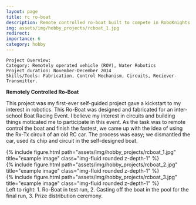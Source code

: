 ```yaml
---
layout: page
title: rc ro-boat
description: Remote controlled ro-boat built to compete in RoboKnights Championship in the Fastest River Boat Category.
img: assets/img/hobby_projects/rcboat_1.jpg
redirect:
importance: 6
category: hobby
---
```


    Project Overview:
    Category: Remotely operated vehicle (ROV), Water Robotics
    Project duration: November-December 2014
    Skills/Tools: Fabrication, Control Mechanism, Circuits, Reciever-Transmitter.

**Remotely Controlled Ro-Boat**

This project was my first-ever self-guided project gave a kickstart to my interest in robotics. This Ro-Boat was designed and fabricated for an inter-school Boat Racing Event. I believe my interest in circuits and building things moticated me to participate in this event. As the task was to remote control the boat and finish the fastest, we came up with the idea of using the Rx-Tx circuit of an old RC car. The process was easy; we dismantled the car, used its chip and circuit in the self-designed boat.

<div class="row">
    <div class="col-sm mt-3 mt-md-0">
        {% include figure.html path="assets/img/hobby_projects/rcboat_1.jpg" title="example image" class="img-fluid rounded z-depth-1" %}
    </div>
    <div class="col-sm mt-3 mt-md-0">
        {% include figure.html path="assets/img/hobby_projects/rcboat_2.jpg" title="example image" class="img-fluid rounded z-depth-1" %}
    </div>
    <div class="col-sm mt-3 mt-md-0">
        {% include figure.html path="assets/img/hobby_projects/rcboat_3.jpg" title="example image" class="img-fluid rounded z-depth-1" %}
    </div>
</div>

<div class="caption">
    Left to right: 1. Ro-Boat in test run, 2. Casting off the boat in the pool for the final run, 3. Prize distribution ceremony.
</div>
